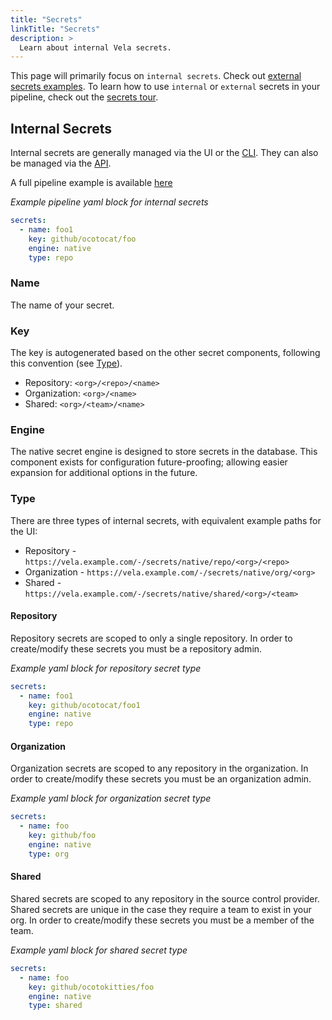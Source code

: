 ```yaml
---
title: "Secrets"
linkTitle: "Secrets"
description: >
  Learn about internal Vela secrets.
---
```


This page will primarily focus on `internal secrets`. Check out [external secrets examples](/docs/usage/examples/secrets_external/). To learn how to use `internal` or `external` secrets in your pipeline, check out the [secrets tour](/docs/tour/secrets/).

## Internal Secrets
Internal secrets are generally managed via the UI or the [CLI](/docs/reference/cli/secret/). They can also be managed via the [API](/docs/reference/api/secret/).

A full pipeline example is available [here](/docs/usage/examples/secrets_internal/)

_Example pipeline yaml block for internal secrets_

```yaml
secrets:
  - name: foo1
    key: github/ocotocat/foo
    engine: native
    type: repo
```

### Name

The name of your secret.

### Key

The key is autogenerated based on the other secret components, following this convention (see [Type](/docs/usage/secrets/#type)).

* Repository: `<org>/<repo>/<name>`
* Organization: `<org>/<name>`
* Shared: `<org>/<team>/<name>`

### Engine

The native secret engine is designed to store secrets in the database. This component exists for configuration future-proofing; allowing easier expansion for additional options in the future.

### Type

There are three types of internal secrets, with equivalent example paths for the UI:

* Repository - `https://vela.example.com/-/secrets/native/repo/<org>/<repo>`
* Organization - `https://vela.example.com/-/secrets/native/org/<org>`
* Shared - `https://vela.example.com/-/secrets/native/shared/<org>/<team>`

#### Repository

Repository secrets are scoped to only a single repository. In order to create/modify these secrets you must be a repository admin.

_Example yaml block for repository secret type_

```yaml
secrets:
  - name: foo1
    key: github/ocotocat/foo1
    engine: native
    type: repo
```

#### Organization

Organization secrets are scoped to any repository in the organization. In order to create/modify these secrets you must be an organization admin.

_Example yaml block for organization secret type_

```yaml
secrets:
  - name: foo
    key: github/foo
    engine: native
    type: org
```

#### Shared

Shared secrets are scoped to any repository in the source control provider. Shared secrets are unique in the case they require a team to exist in your org. In order to create/modify these secrets you must be a member of the team.

_Example yaml block for shared secret type_

```yaml
secrets:
  - name: foo
    key: github/ocotokitties/foo
    engine: native
    type: shared
```
